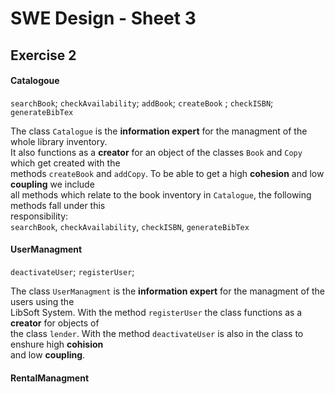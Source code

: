# SWE Design - Sheet 3

## Exercise 2

#### Catalogoue

`searchBook`; `checkAvailability`; `addBook`; `createBook` ; `checkISBN`; `generateBibTex`

The class `Catalogue` is the **information expert** for the managment of the whole library inventory.<br>It also functions as a **creator** for an object of the classes `Book` and `Copy` which get created with the<br/>methods `createBook` and `addCopy`. To be able to get a high **cohesion** and low **coupling** we include<br>all methods which relate to the book inventory in `Catalogue`, the following methods fall under this<br>responsibility:<br>`searchBook`, `checkAvailability`, `checkISBN`, `generateBibTex`



#### UserManagment

`deactivateUser`; `registerUser`; 

The class `UserManagment` is the **information expert** for the managment of the users using the<br>LibSoft System. With the method `registerUser` the class functions as a **creator** for objects of<br>the class `lender`. With the method `deactivateUser` is also in the class to enshure high **cohision**<br>and low **coupling**.



#### RentalManagment





 